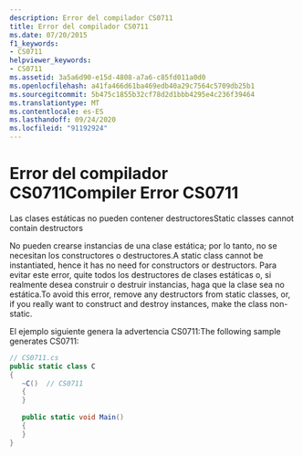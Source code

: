 ```yaml
---
description: Error del compilador CS0711
title: Error del compilador CS0711
ms.date: 07/20/2015
f1_keywords:
- CS0711
helpviewer_keywords:
- CS0711
ms.assetid: 3a5a6d90-e15d-4808-a7a6-c85fd011a0d0
ms.openlocfilehash: a41fa466d61ba469edb40a29c7564c5709db25b1
ms.sourcegitcommit: 5b475c1855b32cf78d2d1bbb4295e4c236f39464
ms.translationtype: MT
ms.contentlocale: es-ES
ms.lasthandoff: 09/24/2020
ms.locfileid: "91192924"
---
```

# <a name="compiler-error-cs0711"></a><span data-ttu-id="06b5b-103">Error del compilador CS0711</span><span class="sxs-lookup"><span data-stu-id="06b5b-103">Compiler Error CS0711</span></span>

<span data-ttu-id="06b5b-104">Las clases estáticas no pueden contener destructores</span><span class="sxs-lookup"><span data-stu-id="06b5b-104">Static classes cannot contain destructors</span></span>  
  
 <span data-ttu-id="06b5b-105">No pueden crearse instancias de una clase estática; por lo tanto, no se necesitan los constructores o destructores.</span><span class="sxs-lookup"><span data-stu-id="06b5b-105">A static class cannot be instantiated, hence it has no need for constructors or destructors.</span></span> <span data-ttu-id="06b5b-106">Para evitar este error, quite todos los destructores de clases estáticas o, si realmente desea construir o destruir instancias, haga que la clase sea no estática.</span><span class="sxs-lookup"><span data-stu-id="06b5b-106">To avoid this error, remove any destructors from static classes, or, if you really want to construct and destroy instances, make the class non-static.</span></span>  
  
 <span data-ttu-id="06b5b-107">El ejemplo siguiente genera la advertencia CS0711:</span><span class="sxs-lookup"><span data-stu-id="06b5b-107">The following sample generates CS0711:</span></span>  
  
```csharp  
// CS0711.cs  
public static class C  
{  
   ~C()  // CS0711  
   {  
   }  
  
   public static void Main()  
   {  
   }  
}  
```
